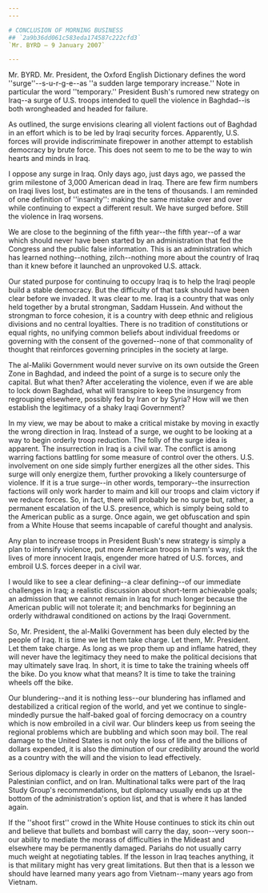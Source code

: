 ```yaml
---
---

# CONCLUSION OF MORNING BUSINESS
## `2a9b36dd061c583eda174587c222cfd3`
`Mr. BYRD — 9 January 2007`

---
```



Mr. BYRD. Mr. President, the Oxford English Dictionary defines the 
word ''surge''--s-u-r-g-e--as ''a sudden large temporary increase.'' 
Note in particular the word ''temporary.'' President Bush's rumored new 
strategy on Iraq--a surge of U.S. troops intended to quell the violence 
in Baghdad--is both wrongheaded and headed for failure.

As outlined, the surge envisions clearing all violent factions out of 
Baghdad in an effort which is to be led by Iraqi security forces. 
Apparently, U.S. forces will provide indiscriminate firepower in 
another attempt to establish democracy by brute force. This does not 
seem to me to be the way to win hearts and minds in Iraq.

I oppose any surge in Iraq. Only days ago, just days ago, we passed 
the grim milestone of 3,000 American dead in Iraq. There are few firm 
numbers on Iraqi lives lost, but estimates are in the tens of 
thousands. I am reminded of one definition of ''insanity'': making the 
same mistake over and over while continuing to expect a different 
result. We have surged before. Still the violence in Iraq worsens.



We are close to the beginning of the fifth year--the fifth year--of a 
war which should never have been started by an administration that fed 
the Congress and the public false information. This is an 
administration which has learned nothing--nothing, zilch--nothing more 
about the country of Iraq than it knew before it launched an unprovoked 
U.S. attack.

Our stated purpose for continuing to occupy Iraq is to help the Iraqi 
people build a stable democracy. But the difficulty of that task should 
have been clear before we invaded. It was clear to me. Iraq is a 
country that was only held together by a brutal strongman, Saddam 
Hussein. And without the strongman to force cohesion, it is a country 
with deep ethnic and religious divisions and no central loyalties. 
There is no tradition of constitutions or equal rights, no unifying 
common beliefs about individual freedoms or governing with the consent 
of the governed--none of that commonality of thought that reinforces 
governing principles in the society at large.

The al-Maliki Government would never survive on its own outside the 
Green Zone in Baghdad, and indeed the point of a surge is to secure 
only the capital. But what then? After accelerating the violence, even 
if we are able to lock down Baghdad, what will transpire to keep the 
insurgency from regrouping elsewhere, possibly fed by Iran or by Syria? 
How will we then establish the legitimacy of a shaky Iraqi Government?

In my view, we may be about to make a critical mistake by moving in 
exactly the wrong direction in Iraq. Instead of a surge, we ought to be 
looking at a way to begin orderly troop reduction. The folly of the 
surge idea is apparent. The insurrection in Iraq is a civil war. The 
conflict is among warring factions battling for some measure of control 
over the others. U.S. involvement on one side simply further energizes 
all the other sides. This surge will only energize them, further 
provoking a likely countersurge of violence. If it is a true surge--in 
other words, temporary--the insurrection factions will only work harder 
to maim and kill our troops and claim victory if we reduce forces. So, 
in fact, there will probably be no surge but, rather, a permanent 
escalation of the U.S. presence, which is simply being sold to the 
American public as a surge. Once again, we get obfuscation and spin 
from a White House that seems incapable of careful thought and 
analysis.

Any plan to increase troops in President Bush's new strategy is 
simply a plan to intensify violence, put more American troops in harm's 
way, risk the lives of more innocent Iraqis, engender more hatred of 
U.S. forces, and embroil U.S. forces deeper in a civil war.

I would like to see a clear defining--a clear defining--of our 
immediate challenges in Iraq; a realistic discussion about short-term 
achievable goals; an admission that we cannot remain in Iraq for much 
longer because the American public will not tolerate it; and benchmarks 
for beginning an orderly withdrawal conditioned on actions by the Iraqi 
Government.

So, Mr. President, the al-Maliki Government has been duly elected by 
the people of Iraq. It is time we let them take charge. Let them, Mr. 
President. Let them take charge. As long as we prop them up and inflame 
hatred, they will never have the legitimacy they need to make the 
political decisions that may ultimately save Iraq. In short, it is time 
to take the training wheels off the bike. Do you know what that means? 
It is time to take the training wheels off the bike.

Our blundering--and it is nothing less--our blundering has inflamed 
and destabilized a critical region of the world, and yet we continue to 
single-mindedly pursue the half-baked goal of forcing democracy on a 
country which is now embroiled in a civil war. Our blinders keep us 
from seeing the regional problems which are bubbling and which soon may 
boil. The real damage to the United States is not only the loss of life 
and the billions of dollars expended, it is also the diminution of our 
credibility around the world as a country with the will and the vision 
to lead effectively.

Serious diplomacy is clearly in order on the matters of Lebanon, the 
Israel-Palestinian conflict, and on Iran. Multinational talks were part 
of the Iraq Study Group's recommendations, but diplomacy usually ends 
up at the bottom of the administration's option list, and that is where 
it has landed again.

If the ''shoot first'' crowd in the White House continues to stick 
its chin out and believe that bullets and bombast will carry the day, 
soon--very soon--our ability to mediate the morass of difficulties in 
the Mideast and elsewhere may be permanently damaged. Pariahs do not 
usually carry much weight at negotiating tables. If the lesson in Iraq 
teaches anything, it is that military might has very great limitations. 
But then that is a lesson we should have learned many years ago from 
Vietnam--many years ago from Vietnam.
